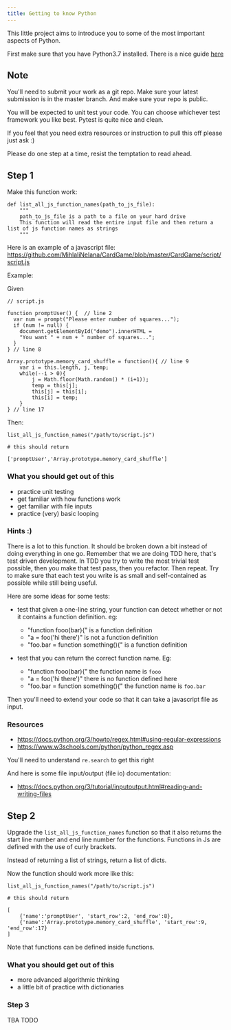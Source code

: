 ```yaml
---
title: Getting to know Python
---
```


This little project aims to introduce you to some of the most important aspects of Python.

First make sure that you have Python3.7 installed. There is a nice guide [here](https://tecadmin.net/install-python-3-7-on-ubuntu-linuxmint/)

## Note

You'll need to submit your work as a git repo. Make sure your latest submission is in the master branch. And make sure your repo is public.

You will be expected to unit test your code. You can choose whichever test framework you like best. Pytest is quite nice and clean.

If you feel that you need extra resources or instruction to pull this off please just ask :)

Please do one step at a time, resist the temptation to read ahead.

## Step 1

Make this function work:

```
def list_all_js_function_names(path_to_js_file):
    """
    path_to_js_file is a path to a file on your hard drive
    This function will read the entire input file and then return a list of js function names as strings
    """

```

Here is an example of a javascript file: https://github.com/MihlaliNelana/CardGame/blob/master/CardGame/script/script.js

Example:

Given

```
// script.js

function promptUser() {  // line 2
  var num = prompt("Please enter number of squares...");
  if (num != null) {
    document.getElementById("demo").innerHTML =
    "You want " + num + " number of squares...";
  }
} // line 8

Array.prototype.memory_card_shuffle = function(){ // line 9
    var i = this.length, j, temp;
    while(--i > 0){
        j = Math.floor(Math.random() * (i+1));
        temp = this[j];
        this[j] = this[i];
        this[i] = temp;
    }
} // line 17
```

Then:

```
list_all_js_function_names("/path/to/script.js")

# this should return

['promptUser','Array.prototype.memory_card_shuffle']
```

### What you should get out of this

- practice unit testing
- get familiar with how functions work
- get familiar with file inputs
- practice (very) basic looping

### Hints :)

There is a lot to this function. It should be broken down a bit instead of doing everything in one go. Remember that we are doing TDD here, that's test driven development. In TDD you try to write the most trivial test possible, then you make that test pass, then you refactor. Then repeat. Try to make sure that each test you write is as small and self-contained as possible while still being useful.

Here are some ideas for some tests:

- test that given a one-line string, your function can detect whether or not it contains a function definition. eg:

  - "function fooo(bar){" is a function definition
  - "a = foo('hi there')" is not a function definition
  - "foo.bar = function something(){" is a function definition

- test that you can return the correct function name. Eg:
  - "function fooo(bar){" the function name is `fooo`
  - "a = foo('hi there')" there is no function defined here
  - "foo.bar = function something(){" the function name is `foo.bar`

Then you'll need to extend your code so that it can take a javascript file as input.

### Resources

- https://docs.python.org/3/howto/regex.html#using-regular-expressions
- https://www.w3schools.com/python/python_regex.asp

You'll need to understand `re.search` to get this right

And here is some file input/output (file io) documentation:

- https://docs.python.org/3/tutorial/inputoutput.html#reading-and-writing-files

## Step 2

Upgrade the `list_all_js_function_names` function so that it also returns the start line number and end line number for the functions. Functions in Js are defined with the use of curly brackets.

Instead of returning a list of strings, return a list of dicts.

Now the function should work more like this:

```
list_all_js_function_names("/path/to/script.js")

# this should return

[
    {'name':'promptUser', 'start_row':2, 'end_row':8},
    {'name':'Array.prototype.memory_card_shuffle', 'start_row':9, 'end_row':17}
]
```

Note that functions can be defined inside functions.

### What you should get out of this

- more advanced algorithmic thinking
- a little bit of practice with dictionaries

### Step 3

TBA TODO
